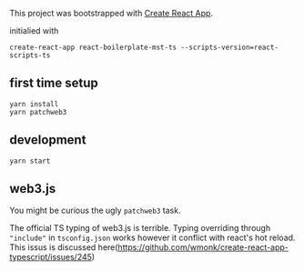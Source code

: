 This project was bootstrapped with [Create React App](https://github.com/facebookincubator/create-react-app).

initialied with
```
create-react-app react-boilerplate-mst-ts --scripts-version=react-scripts-ts
```

## first time setup
```
yarn install
yarn patchweb3
```

## development
```
yarn start
```

## web3.js
You might be curious the ugly `patchweb3` task.

The official TS typing of web3.js is terrible.  Typing overriding through `"include"` in `tsconfig.json` works however it
conflict with react's hot reload. This issus is discussed here(https://github.com/wmonk/create-react-app-typescript/issues/245)
